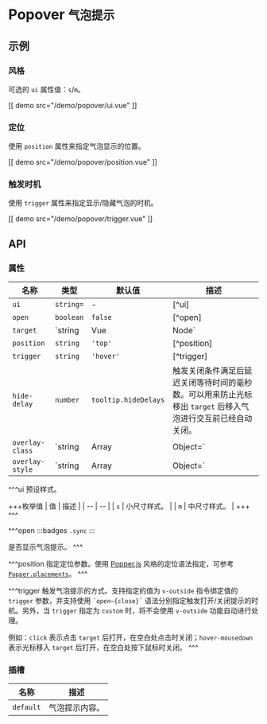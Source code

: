 # Popover <small>气泡提示</small>

## 示例

### 风格

可选的 `ui` 属性值：`s`/`m`。

[[ demo src="/demo/popover/ui.vue" ]]

### 定位

使用 `position` 属性来指定气泡显示的位置。

[[ demo src="/demo/popover/position.vue" ]]

### 触发时机

使用 `trigger` 属性来指定显示/隐藏气泡的时机。

[[ demo src="/demo/popover/trigger.vue" ]]

## API

### 属性

| 名称 | 类型 | 默认值 | 描述 |
| -- | -- | -- | -- |
| `ui` | `string=` | - | [^ui] |
| `open` | `boolean` | `false` | [^open] |
| `target` | `string|Vue|Node` | - | 参考 [`Overlay`](./overlay) 组件的 `target` 属性。 |
| `position` | `string` | `'top'` | [^position] |
| `trigger` | `string` | `'hover'` | [^trigger] |
| `hide-delay` | `number` | `tooltip.hideDelays` | 触发关闭条件满足后延迟关闭等待时间的毫秒数。可以用来防止光标移出 `target` 后移入气泡进行交互前已经自动关闭。 |
| `overlay-class` | `string|Array|Object=` | - | 参考 [`Overlay`](./overlay) 组件的 [`overlay-class`](./overlay#属性) 属性。 |
| `overlay-style` | `string|Array|Object=` | - | 参考 [`Overlay`](./overlay) 组件的 [`overlay-style`](./overlay#属性) 属性。 |

^^^ui
预设样式。

+++枚举值
| 值 | 描述 |
| -- | -- |
| `s` | 小尺寸样式。 |
| `m` | 中尺寸样式。 |
+++
^^^

^^^open
:::badges
`.sync`
:::

是否显示气泡提示。
^^^

^^^position
指定定位参数。使用 [Popper.js](https://popper.js.org/) 风格的定位语法指定，可参考 [`Popper.placements`](https://popper.js.org/popper-documentation.html#Popper.placements)。
^^^

^^^trigger
触发气泡提示的方式。支持指定的值为 `v-outside` 指令绑定值的 `trigger` 参数，并支持使用 <code>&#0096;${open}-${close}&#0096;</code> 语法分别指定触发打开/关闭提示的时机。另外，当 `trigger` 指定为 `custom` 时，将不会使用 `v-outside` 功能自动进行处理。

例如：`click` 表示点击 `target` 后打开，在空白处点击时关闭；`hover-mousedown` 表示光标移入 `target` 后打开，在空白处按下鼠标时关闭。
^^^

### 插槽

| 名称 | 描述 |
| -- | -- |
| `default` | 气泡提示内容。 |
